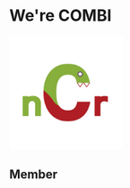 <h1 align='left'> We're COMBI </h1>

<p align="">
 <img src ='https://github.com/Coding-Zombi/COMBI/blob/main/images/COMBI%20logo.jpg?raw=true' width = 40%/>
</p>

## Member
